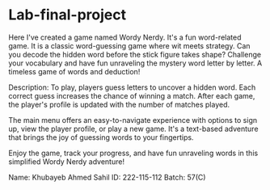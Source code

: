 # Lab-final-project
Here I've created a game named Wordy Nerdy. It's a fun word-related game. It is a classic word-guessing game where wit meets strategy. Can you decode the hidden word before the stick figure takes shape? Challenge your vocabulary and have fun unraveling the mystery word letter by letter. A timeless game of words and deduction!

Description: 
To play, players guess letters to uncover a hidden word. Each correct guess increases the chance of winning a match. After each game, the player's profile is updated with the number of matches played.

The main menu offers an easy-to-navigate experience with options to sign up, view the player profile, or play a new game. It's a text-based adventure that brings the joy of guessing words to your fingertips.

Enjoy the game, track your progress, and have fun unraveling words in this simplified Wordy Nerdy adventure!

Name: Khubayeb Ahmed Sahil
ID: 222-115-112
Batch: 57(C)
